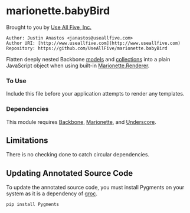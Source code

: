 # marionette.babyBird

Brought to you by [Use All Five, Inc.](http://www.useallfive.com)

```
Author: Justin Anastos <janastos@useallfive.com>
Author URI: [http://www.useallfive.com](http://www.useallfive.com)
Repository: https://github.com/UseAllFive/marionette.babyBird
```

Flatten deeply nested Backbone [models](http://backbonejs.org/#Model) and [collections](http://backbonejs.org/#Collection) into a plain JavaScript object when using built-in [Marionette.Renderer](https://github.com/marionettejs/backbone.marionette/blob/master/docs/marionette.renderer.md).

### To Use
Include this file before your application attempts to render any templates.

### Dependencies
This module requires [Backbone](http://backbonejs.org), [Marionette](http://marionettejs.com/), and [Underscore](http://underscorejs.org/).

## Limitations
There is no checking done to catch circular dependencies.

## Updating Annotated Source Code
To update the annotated source code, you must install Pygments on your system
as it is a dependency of [groc](https://github.com/nevir/groc).

```
pip install Pygments
```
